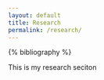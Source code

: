 ```yaml
---
layout: default
title: Research
permalink: /research/
---
```


{% bibliography %}

This is my research seciton



